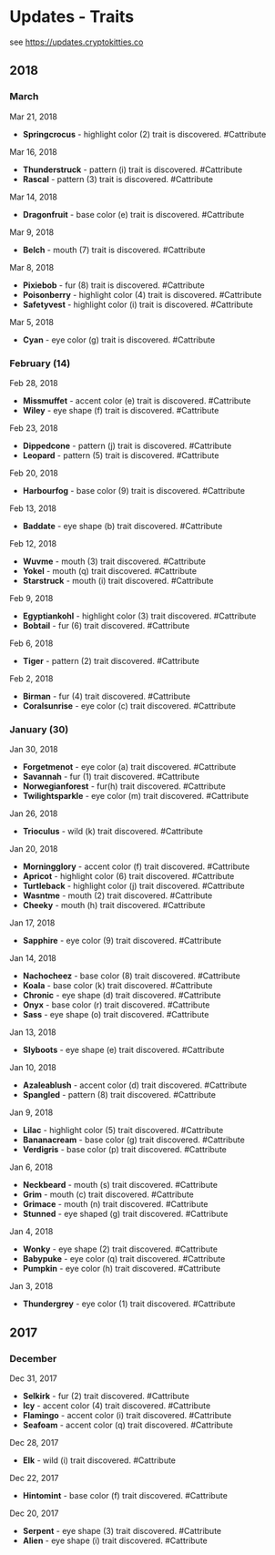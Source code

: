 # Updates - Traits

see <https://updates.cryptokitties.co>


## 2018

### March

Mar 21, 2018
- **Springcrocus** - highlight color (2) trait is discovered. #Cattribute

Mar 16, 2018
- **Thunderstruck** - pattern (i) trait is discovered. #Cattribute
- **Rascal** - pattern (3) trait is discovered. #Cattribute

Mar 14, 2018
- **Dragonfruit** - base color (e) trait is discovered. #Cattribute

Mar 9, 2018
- **Belch** - mouth (7) trait is discovered. #Cattribute

Mar 8, 2018
- **Pixiebob** - fur (8) trait is discovered. #Cattribute
- **Poisonberry** - highlight color (4) trait is discovered. #Cattribute
- **Safetyvest** - highlight color (i) trait is discovered. #Cattribute

Mar 5, 2018
- **Cyan** - eye color (g) trait is discovered. #Cattribute



### February (14)

Feb 28, 2018
- **Missmuffet** - accent color (e) trait is discovered. #Cattribute
- **Wiley** - eye shape (f) trait is discovered. #Cattribute

Feb 23, 2018
- **Dippedcone** - pattern (j) trait is discovered. #Cattribute
- **Leopard** - pattern (5) trait is discovered. #Cattribute

Feb 20, 2018
- **Harbourfog** - base color (9) trait is discovered. #Cattribute

Feb 13, 2018
- **Baddate** - eye shape (b) trait discovered. #Cattribute

Feb 12, 2018
- **Wuvme** - mouth (3) trait discovered. #Cattribute
- **Yokel** - mouth (q) trait discovered. #Cattribute
- **Starstruck** - mouth (i) trait discovered. #Cattribute

Feb 9, 2018
- **Egyptiankohl** - highlight color (3) trait discovered. #Cattribute
- **Bobtail** - fur (6) trait discovered. #Cattribute

Feb 6, 2018
- **Tiger** - pattern (2) trait discovered. #Cattribute

Feb 2, 2018
- **Birman** - fur (4) trait discovered.  #Cattribute
- **Coralsunrise** - eye color (c) trait discovered. #Cattribute



### January (30)

Jan 30, 2018
- **Forgetmenot** - eye color (a) trait discovered. #Cattribute
- **Savannah** - fur (1) trait discovered. #Cattribute
- **Norwegianforest** - fur(h) trait discovered. #Cattribute
- **Twilightsparkle** - eye color (m) trait discovered. #Cattribute

Jan 26, 2018
- **Trioculus** - wild (k) trait discovered. #Cattribute

Jan 20, 2018
- **Morningglory** - accent color (f) trait discovered. #Cattribute
- **Apricot** -  highlight color (6) trait discovered. #Cattribute
- **Turtleback** - highlight color (j) trait discovered. #Cattribute
- **Wasntme** - mouth (2) trait discovered. #Cattribute
- **Cheeky** - mouth (h) trait discovered. #Cattribute

Jan 17, 2018
- **Sapphire** - eye color (9) trait discovered. #Cattribute

Jan 14, 2018
- **Nachocheez** - base color (8) trait discovered. #Cattribute
- **Koala** - base color (k) trait discovered. #Cattribute
- **Chronic** - eye shape (d) trait discovered. #Cattribute
- **Onyx** - base color (r) trait discovered. #Cattribute
- **Sass** - eye shape (o) trait discovered. #Cattribute

Jan 13, 2018
- **Slyboots** - eye shape (e) trait discovered. #Cattribute

Jan 10, 2018
- **Azaleablush** - accent color (d) trait discovered. #Cattribute
- **Spangled** - pattern (8) trait discovered. #Cattribute

Jan 9, 2018
- **Lilac** - highlight color (5) trait discovered. #Cattribute
- **Bananacream** - base color (g) trait discovered. #Cattribute
- **Verdigris** - base color (p) trait discovered. #Cattribute

Jan 6, 2018
- **Neckbeard** - mouth (s) trait discovered. #Cattribute
- **Grim** - mouth (c) trait discovered. #Cattribute
- **Grimace** - mouth (n) trait discovered. #Cattribute
- **Stunned** - eye shaped (g) trait discovered. #Cattribute

Jan 4, 2018
- **Wonky** - eye shape (2) trait discovered. #Cattribute
- **Babypuke** - eye color (q) trait discovered. #Cattribute
- **Pumpkin** - eye color (h) trait discovered. #Cattribute

Jan 3, 2018
- **Thundergrey** - eye color (1) trait discovered. #Cattribute


## 2017

### December

Dec 31, 2017
- **Selkirk** - fur (2) trait discovered. #Cattribute
- **Icy** - accent color (4) trait discovered. #Cattribute
- **Flamingo** - accent color (i) trait discovered. #Cattribute
- **Seafoam** - accent color (q) trait discovered. #Cattribute

Dec 28, 2017
- **Elk** - wild (i) trait discovered. #Cattribute

Dec 22, 2017
- **Hintomint** - base color (f) trait discovered. #Cattribute

Dec 20, 2017
- **Serpent** - eye shape (3) trait discovered. #Cattribute
- **Alien** - eye shape (i) trait discovered. #Cattribute
